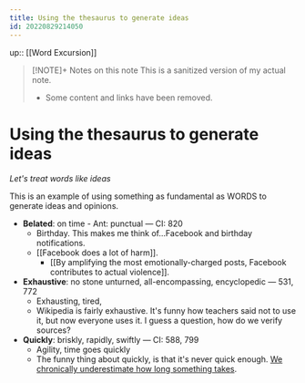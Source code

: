 ```yaml
---
title: Using the thesaurus to generate ideas
id: 20220829214050
---
```

up:: [[Word Excursion]]

> [!NOTE]+ Notes on this note
> This is a sanitized version of my actual note. 
> - Some content and links have been removed.

# Using the thesaurus to generate ideas
*Let's treat words like ideas*

This is an example of using something as fundamental as WORDS to generate ideas and opinions.

- **Belated**: on time - Ant: punctual — CI: 820
	- Birthday. This makes me think of...Facebook and birthday notifications. 
	- [[Facebook does a lot of harm]]. 
		- [[By amplifying the most emotionally-charged posts, Facebook contributes to actual violence]].
- **Exhaustive**: no stone unturned, all-encompassing, encyclopedic — 531, 772
	- Exhausting, tired, 
	- Wikipedia is fairly exhaustive. It's funny how teachers said not to use it, but now everyone uses it. I guess a question, how do we verify sources? 
- **Quickly**: briskly, rapidly, swiftly — CI: 588, 799
	- Agility, time goes quickly
	- The funny thing about quickly, is that it's never quick enough. [We chronically underestimate how long something takes]([[20220830023308]]).
